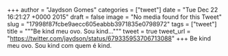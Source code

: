 
+++
author = "Jaydson Gomes"
categories = ["tweet"]
date = "Tue Dec 22 16:21:27 +0000 2015"
draft = false
image = "No media found for this Tweet"
slug = "17998f87fcbe9aecc605eabbb3971835e0798972"
tags = ["tweet"]
title = """Be kind meu ovo. Sou kind..."""
tweet = true
tweet_url = "https://twitter.com/jaydson/status/679335953706713088"
+++
Be kind meu ovo. Sou kind com quem é kind.
